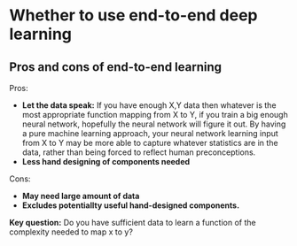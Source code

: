 # Whether to use end-to-end deep learning

## Pros and cons of end-to-end learning

Pros:
  - **Let the data speak:**  If you have enough X,Y data then whatever is the most appropriate function mapping from X to Y, if you train a big enough neural network, hopefully the neural network will figure it out. By having a pure machine learning approach, your neural network learning input from X to Y may be more able to capture whatever statistics are in the data, rather than being forced to reflect human preconceptions.
  - **Less hand designing of components needed**


Cons:
  - **May need large amount of data**
  - **Excludes potentiallty useful hand-designed components.**

**Key question:** Do you have sufficient data to learn a function of the complexity needed to map x to y?
